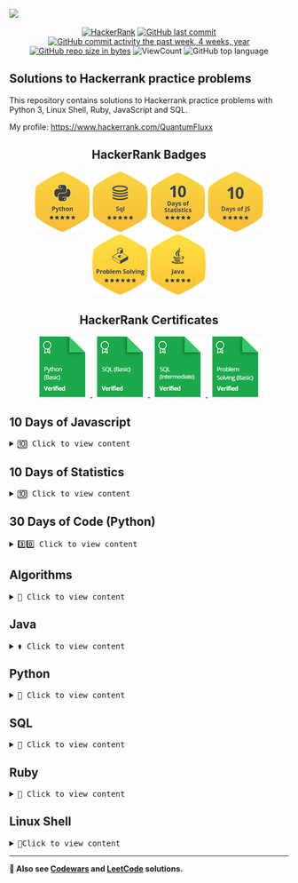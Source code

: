 ![](http://neiu.acm.org/wp-content/uploads/2014/11/hackerrank.png)

<div id="badges" align="center">


[![HackerRank](https://img.shields.io/badge/website-HackerRank-9cf)](https://www.hackerrank.com/)
[![GitHub last commit](https://img.shields.io/github/last-commit/QuantumFluxx/HackerRank_solutions.svg)](https://github.com/QuantumFluxx/HackerRank_solutions) 
[![GitHub commit activity the past week, 4 weeks, year](https://img.shields.io/github/commit-activity/y/QuantumFluxx/HackerRank_solutions.svg)](https://github.com/QuantumFluxx/HackerRank_solutions) 
[![GitHub repo size in bytes](https://img.shields.io/github/repo-size/QuantumFluxx/HackerRank_solutions.svg)](https://github.com/QuantumFluxx/HackerRank_solutions)
![ViewCount](https://views.whatilearened.today/views/github/QuantumFluxx/HackerRank_solutions.svg?cache=remove)
![GitHub top language](https://img.shields.io/github/languages/top/QuantumFluxx/HackerRank_solutions.svg?style=flat)

</div>

## Solutions to Hackerrank practice problems

This repository contains solutions to Hackerrank practice problems with Python 3, Linux Shell, Ruby, JavaScript and SQL.

My profile: https://www.hackerrank.com/QuantumFluxx

<div id="badges" align="center">
    
## HackerRank Badges

![Python](https://github.com/QuantumFluxx/HackerRank_solutions/blob/main/Badges/python_5_star.png)
![SQL](https://github.com/QuantumFluxx/HackerRank_solutions/blob/main/Badges/sql_5_star.png)
![10 Days of Statistics](https://github.com/QuantumFluxx/HackerRank_solutions/blob/main/Badges/10_days_of_statistics_5_star.png)
![10 Days of JS](https://github.com/QuantumFluxx/HackerRank_solutions/blob/main/Badges/10_days_of_javascript_5_star.png)
![Problem Solving](https://github.com/QuantumFluxx/HackerRank_solutions/blob/main/Badges/Problem_Solving_6_star.png)
![Java](https://github.com/QuantumFluxx/HackerRank_solutions/blob/main/Badges/Java_5_star.png)
    
</div>

<div id="badges" align="center">

## HackerRank Certificates

<a href="https://github.com/QuantumFluxx/HackerRank_solutions/blob/main/Skill%20Certifications/Python%20(basic)%20certificate.png">
    <img src="https://github.com/QuantumFluxx/HackerRank_solutions/blob/main/Badges/python_basic_skill.png" alt="Python (Basic) Certificate"/>
</a>
<a href="https://github.com/QuantumFluxx/HackerRank_solutions/blob/main/Skill%20Certifications/SQL%20(basic).png">
    <img src="https://github.com/QuantumFluxx/HackerRank_solutions/blob/main/Badges/sql_basic_skill.png" alt="SQL (Basic) Certificate"/>
</a>
<a href="https://github.com/QuantumFluxx/HackerRank_solutions/blob/main/Skill%20Certifications/SQL%20(Intermediate)%20Certificate.png">
    <img src="https://github.com/QuantumFluxx/HackerRank_solutions/blob/main/Badges/sql_intermediate_skill.png" alt="SQL (Intermediate) Certificate"/>
</a>
<a href="https://github.com/QuantumFluxx/HackerRank_solutions/blob/main/Skill%20Certifications/Problem%20Solving%20(Basic)%20Certificate.png">
    <img src="https://github.com/QuantumFluxx/HackerRank_solutions/blob/main/Badges/problem_solving_basic_skill.png" alt="Problem solving (Basic) Certificate"/>
</a>

</div>

## 10 Days of Javascript

<details>
<summary><kbd>🔟 Сlick to view content</kbd></summary>

* [Day 0 - Hello, World](https://github.com/QuantumFluxx/HackerRank_solutions/blob/main/10%20Days%20of%20Javascript/Day%200%20-%20Hello%2C%20World.js)
* [Day 0 - Data Types](https://github.com/QuantumFluxx/HackerRank_solutions/blob/main/10%20Days%20of%20Javascript/Day%200%20-%20Data%20Types.js)
* [Day 01 - Arithmetic Operators](https://github.com/QuantumFluxx/HackerRank_solutions/blob/main/10%20Days%20of%20Javascript/Day%2001%20-%20Arithmetic%20Operators.js)
* [Day 01 - Functions](https://github.com/QuantumFluxx/HackerRank_solutions/blob/main/10%20Days%20of%20Javascript/Day%2001%20-%20Functions.js)
* [Day 01 - Let and Const](https://github.com/QuantumFluxx/HackerRank_solutions/blob/main/10%20Days%20of%20Javascript/Day%2001%20-%20Let%20and%20Const.js)
* [Day 02 - Conditional Statements - If-Else](https://github.com/QuantumFluxx/HackerRank_solutions/blob/main/10%20Days%20of%20Javascript/Day%2002%20-%20Conditional%20Statements%20-%20If-Else.js)
* [Day 02 - Conditional Statements - Switch](https://github.com/QuantumFluxx/HackerRank_solutions/blob/main/10%20Days%20of%20Javascript/Day%2002%20-%20Conditional%20Statements%20-%20Switch.js)
* [Day 02 - Loops](https://github.com/QuantumFluxx/HackerRank_solutions/blob/main/10%20Days%20of%20Javascript/Day%2002%20-%20Loops.js)
* [Day 03 - Arrays](https://github.com/QuantumFluxx/HackerRank_solutions/blob/main/10%20Days%20of%20Javascript/Day%2003%20-%20Arrays.js)
* [Day 03 - Throw](https://github.com/QuantumFluxx/HackerRank_solutions/blob/main/10%20Days%20of%20Javascript/Day%2003%20-%20Throw.js)
* [Day 03 - Try, Catch, and Finally](https://github.com/QuantumFluxx/HackerRank_solutions/blob/main/10%20Days%20of%20Javascript/Day%2003%20-%20Try%2C%20Catch%2C%20and%20Finally.js)
* [Day 04 - Classes](https://github.com/QuantumFluxx/HackerRank_solutions/blob/main/10%20Days%20of%20Javascript/Day%2004%20-%20Classes.js)
* [Day 04 - Count Objects](https://github.com/QuantumFluxx/HackerRank_solutions/blob/main/10%20Days%20of%20Javascript/Day%2004%20-%20Count%20Objects.js)
* [Day 04 - Create a Rectangle Object](https://github.com/QuantumFluxx/HackerRank_solutions/blob/main/10%20Days%20of%20Javascript/Day%2004%20-%20Create%20a%20Rectangle%20Object.js)
* [Day 05 - Arrow Functions](https://github.com/QuantumFluxx/HackerRank_solutions/blob/main/10%20Days%20of%20Javascript/Day%2005%20-%20Arrow%20Functions.js)
* [Day 05 - Inheritance](https://github.com/QuantumFluxx/HackerRank_solutions/blob/main/10%20Days%20of%20Javascript/Day%2005%20-%20Inheritance.js)
* [Day 05 - Template Literals](https://github.com/QuantumFluxx/HackerRank_solutions/blob/main/10%20Days%20of%20Javascript/Day%2005%20-%20Template%20Literals.js)
* [Day 06 - Bitwise Operators](https://github.com/QuantumFluxx/HackerRank_solutions/blob/main/10%20Days%20of%20Javascript/Day%2006%20-%20Bitwise%20Operators.js)
* [Day 06 - JavaScript Dates](https://github.com/QuantumFluxx/HackerRank_solutions/blob/main/10%20Days%20of%20Javascript/Day%2006%20-%20JavaScript%20Dates.js)
* [Day 07 - Regular Expressions I](https://github.com/QuantumFluxx/HackerRank_solutions/blob/main/10%20Days%20of%20Javascript/Day%2007%20-%20Regular%20Expressions%20I.js)
* [Day 07 - Regular Expressions II](https://github.com/QuantumFluxx/HackerRank_solutions/blob/main/10%20Days%20of%20Javascript/Day%2007%20-%20Regular%20Expressions%20II.js)
* [Day 07 - Regular Expressions III](https://github.com/QuantumFluxx/HackerRank_solutions/blob/main/10%20Days%20of%20Javascript/Day%2007%20-%20Regular%20Expressions%20III.js)
* [Day 08 - Buttons Container](https://github.com/QuantumFluxx/HackerRank_solutions/blob/main/10%20Days%20of%20Javascript/Day%2008%20-%20Buttons%20Container.js)
* [Day 08 - Create a Button](https://github.com/QuantumFluxx/HackerRank_solutions/blob/main/10%20Days%20of%20Javascript/Day%2008%20-%20Create%20a%20Button.js)
* [Day 09 - Binary Calculator](https://github.com/QuantumFluxx/HackerRank_solutions/blob/main/10%20Days%20of%20Javascript/Day%2009%20-%20Binary%20Calculator.js)
    
</details>

## 10 Days of Statistics

<details>
<summary><kbd>🔟 Сlick to view content</kbd></summary>

* [Day 0 - Mean, Median, and Mode](https://github.com/QuantumFluxx/HackerRank_solutions/blob/main/10%20Days%20of%20Statistics/Day%200%20-%20Mean%2C%20Median%2C%20and%20Mode.py)
* [Day 0 - Weighted Mean](https://github.com/QuantumFluxx/HackerRank_solutions/blob/main/10%20Days%20of%20Statistics/Day%200%20-%20Weighted%20Mean.py)
* [Day 01 - Interquartile Range](https://github.com/QuantumFluxx/HackerRank_solutions/blob/main/10%20Days%20of%20Statistics/Day%2001%20-%20Interquartile%20Range.py)
* [Day 01 - Quartiles](https://github.com/QuantumFluxx/HackerRank_solutions/blob/main/10%20Days%20of%20Statistics/Day%2001%20-%20Quartiles.py)
* [Day 01 - Standard Deviation](https://github.com/QuantumFluxx/HackerRank_solutions/blob/main/10%20Days%20of%20Statistics/Day%2001%20-%20Standard%20Deviation.py)
* [Day 02 - Basic Probability](https://github.com/QuantumFluxx/HackerRank_solutions/blob/main/10%20Days%20of%20Statistics/Day%2002%20-%20Basic%20Probability.py)
* [Day 02 - Compound Event Probability](https://github.com/QuantumFluxx/HackerRank_solutions/blob/main/10%20Days%20of%20Statistics/Day%2002%20-%20Compound%20Event%20Probability.py)
* [Day 02 - More Dice](https://github.com/QuantumFluxx/HackerRank_solutions/blob/main/10%20Days%20of%20Statistics/Day%2002%20-%20More%20Dice.py)
* [Day 03 - Cards of the Same Suit](https://github.com/QuantumFluxx/HackerRank_solutions/blob/main/10%20Days%20of%20Statistics/Day%2003%20-%20Cards%20of%20the%20Same%20Suit.py)
* [Day 03 - Conditional Probability](https://github.com/QuantumFluxx/HackerRank_solutions/blob/main/10%20Days%20of%20Statistics/Day%2003%20-%20Conditional%20Probability.py)
* [Day 03 - Drawing Marbles](https://github.com/QuantumFluxx/HackerRank_solutions/blob/main/10%20Days%20of%20Statistics/Day%2003%20-%20Drawing%20Marbles.py)
* [Day 04 - Binomial Distribution I](https://github.com/QuantumFluxx/HackerRank_solutions/blob/main/10%20Days%20of%20Statistics/Day%2004%20-%20Binomial%20Distribution%20I.py)
* [Day 04 - Binomial Distribution II](https://github.com/QuantumFluxx/HackerRank_solutions/blob/main/10%20Days%20of%20Statistics/Day%2004%20-%20Binomial%20Distribution%20II.py)
* [Day 04 - Geometric Distribution I](https://github.com/QuantumFluxx/HackerRank_solutions/blob/main/10%20Days%20of%20Statistics/Day%2004%20-%20Geometric%20Distribution%20I.py)
* [Day 04 - Geometric Distribution II](https://github.com/QuantumFluxx/HackerRank_solutions/blob/main/10%20Days%20of%20Statistics/Day%2004%20-%20Geometric%20Distribution%20II.py)
* [Day 05 - Normal Distribution I](https://github.com/QuantumFluxx/HackerRank_solutions/blob/main/10%20Days%20of%20Statistics/Day%2005%20-%20Normal%20Distribution%20I.py)
* [Day 05 - Normal Distribution II](https://github.com/QuantumFluxx/HackerRank_solutions/blob/main/10%20Days%20of%20Statistics/Day%2005%20-%20Normal%20Distribution%20II.py)
* [Day 05 - Poisson Distribution I](https://github.com/QuantumFluxx/HackerRank_solutions/blob/main/10%20Days%20of%20Statistics/Day%2005%20-%20Poisson%20Distribution%20I.py)
* [Day 05 - Poisson Distribution II](https://github.com/QuantumFluxx/HackerRank_solutions/blob/main/10%20Days%20of%20Statistics/Day%2005%20-%20Poisson%20Distribution%20II.py)
* [Day 06 - The Central Limit Theorem I](https://github.com/QuantumFluxx/HackerRank_solutions/blob/main/10%20Days%20of%20Statistics/Day%2006%20-%20The%20Central%20Limit%20Theorem%20I.py)
* [Day 06 - The Central Limit Theorem II](https://github.com/QuantumFluxx/HackerRank_solutions/blob/main/10%20Days%20of%20Statistics/Day%2006%20-%20The%20Central%20Limit%20Theorem%20II.py)
* [Day 06 - The Central Limit Theorem III](https://github.com/QuantumFluxx/HackerRank_solutions/blob/main/10%20Days%20of%20Statistics/Day%2006%20-%20The%20Central%20Limit%20Theorem%20III.py)
* [Day 07 - Pearson Correlation Coefficient I](https://github.com/QuantumFluxx/HackerRank_solutions/blob/main/10%20Days%20of%20Statistics/Day%2007%20-%20Pearson%20Correlation%20Coefficient%20I.py)
* [Day 07 - Spearman's Rank Correlation](https://github.com/QuantumFluxx/HackerRank_solutions/blob/main/10%20Days%20of%20Statistics/Day%2007%20-%20Spearman's%20Rank%20Correlation.py)
* [Day 08 - Least Square Regression Line](https://github.com/QuantumFluxx/HackerRank_solutions/blob/main/10%20Days%20of%20Statistics/Day%2008%20-%20Least%20Square%20Regression%20Line.py)
* [Day 08 - Pearson Correlation Coefficient II](https://github.com/QuantumFluxx/HackerRank_solutions/blob/main/10%20Days%20of%20Statistics/Day%2008%20-%20Pearson%20Correlation%20Coefficient%20II.py)
* [Day 09 - Multiple Linear Regression](https://github.com/QuantumFluxx/HackerRank_solutions/blob/main/10%20Days%20of%20Statistics/Day%2009%20-%20Multiple%20Linear%20Regression.py)
    
</details>

## 30 Days of Code (Python)

<details>
<summary><kbd>3️⃣0️⃣ Сlick to view content</kbd></summary>
    
* [Day 0 - Hello, World](https://github.com/QuantumFluxx/HackerRank_solutions/blob/main/30%20days%20of%20code/Python/Day%200%20-%20Hello%2C%20World.py)
* [Day 01 - Data Types](https://github.com/QuantumFluxx/HackerRank_solutions/blob/main/30%20days%20of%20code/Python/Day%201%20-%20Data%20Types.py)
* [Day 02 - Operators](https://github.com/QuantumFluxx/HackerRank_solutions/blob/main/30%20days%20of%20code/Python/Day%202%20-%20Operators.py)
* [Day 03 - Intro to Conditional Statements](https://github.com/QuantumFluxx/HackerRank_solutions/blob/main/30%20days%20of%20code/Python/Day%2003%20-%20Intro%20to%20Conditional%20Statements.py)
* [Day 04 - Class vs Instance](https://github.com/QuantumFluxx/HackerRank_solutions/blob/main/30%20days%20of%20code/Python/Day%2004%20-%20Class%20vs%20Instance.py)
* [Day 05 - Loops](https://github.com/QuantumFluxx/HackerRank_solutions/blob/main/30%20days%20of%20code/Python/Day%2005%20-%20Loops.py)
* [Day 06 - Let's Review](https://github.com/QuantumFluxx/HackerRank_solutions/blob/main/30%20days%20of%20code/Python/Day%2006%20-%20Let's%20Review.py)
* [Day 07 - Arrays](https://github.com/QuantumFluxx/HackerRank_solutions/blob/main/30%20days%20of%20code/Python/Day%2007%20-%20Arrays.py)
* [Day 08 - Dictionaries and Maps](https://github.com/QuantumFluxx/HackerRank_solutions/blob/main/30%20days%20of%20code/Python/Day%2008%20-%20Dictionaries%20and%20Maps.py)
* [Day 09 - Recursion 3](https://github.com/QuantumFluxx/HackerRank_solutions/blob/main/30%20days%20of%20code/Python/Day%2009%20-%20Recursion%203.py) 
* [Day 10 - Binary Numbers](https://github.com/QuantumFluxx/HackerRank_solutions/blob/main/30%20days%20of%20code/Python/Day%2010%20-%20Binary%20Numbers.py)
* [Day 11 - 2D Arrays](https://github.com/QuantumFluxx/HackerRank_solutions/blob/main/30%20days%20of%20code/Python/Day%2011%20-%202D%20Arrays.py)
* [Day 12 - Inheritance](https://github.com/QuantumFluxx/HackerRank_solutions/blob/main/30%20days%20of%20code/Python/Day%2012%20-%20Inheritance.py)
* [Day 13 - Abstract Classes](https://github.com/QuantumFluxx/HackerRank_solutions/blob/main/30%20days%20of%20code/Python/Day%2013%20-%20Abstract%20Classes.py)
* [Day 14 - Scope](https://github.com/QuantumFluxx/HackerRank_solutions/blob/main/30%20days%20of%20code/Python/Day%2014%20-%20Scope.py)
* [Day 15 - Linked List](https://github.com/QuantumFluxx/HackerRank_solutions/blob/main/30%20days%20of%20code/Python/Day%2015%20-%20Linked%20List.py)
* [Day 16 - Exceptions - String to Integer](https://github.com/QuantumFluxx/HackerRank_solutions/blob/main/30%20days%20of%20code/Python/Day%2016%20-%20Exceptions%20-%20String%20to%20Integer.py)
* [Day 17 - More Exceptions](https://github.com/QuantumFluxx/HackerRank_solutions/blob/main/30%20days%20of%20code/Python/Day%2017%20-%20More%20Exceptions.py)
* [Day 18 - Queues and Stacks](https://github.com/QuantumFluxx/HackerRank_solutions/blob/main/30%20days%20of%20code/Python/Day%2018%20-%20Queues%20and%20Stacks.py)
* [Day 19 - Interfaces](https://github.com/QuantumFluxx/HackerRank_solutions/blob/main/30%20days%20of%20code/Python/Day%2019%20-%20Interfaces.py)

</details>

## Algorithms

<details>
<summary><kbd>🔧 Сlick to view content</kbd></summary>

* [Warmup 10/10](https://github.com/QuantumFluxx/HackerRank_solutions/tree/main/Algorithms/Warmup)
* [Implementation 66/66](https://github.com/QuantumFluxx/HackerRank_solutions/tree/main/Algorithms/Implementation)
* [Strings 26/48](https://github.com/QuantumFluxx/HackerRank_solutions/tree/main/Algorithms/Strings)
</details>

## Java

<details>
<summary><kbd>⚱️ Сlick to view content</kbd></summary>
   
 * [Introduction 13/13](https://github.com/QuantumFluxx/HackerRank_solutions/tree/main/Java/Introduction)   
 * [Strings 10/11](https://github.com/QuantumFluxx/HackerRank_solutions/tree/main/Java/Strings)   
    
</details>

## Python

<details>
<summary><kbd>🐍 Сlick to view content</kbd></summary>
  
* [Introduction 7/7](https://github.com/QuantumFluxx/HackerRank_solutions/tree/main/Python/Introduction)
* [Basic Data Types 6/6](https://github.com/QuantumFluxx/HackerRank_solutions/tree/main/Python/Basic%20Data%20Types)
* [Strings 14/14](https://github.com/QuantumFluxx/HackerRank_solutions/tree/main/Python/Strings)
* [Sets 13/13](https://github.com/QuantumFluxx/HackerRank_solutions/tree/main/Python/Sets)
* [Math 7/7](https://github.com/QuantumFluxx/HackerRank_solutions/tree/main/Python/Math)
* [Itertools 7/7](https://github.com/QuantumFluxx/HackerRank_solutions/tree/main/Python/Itertools)
* [Date and Time 2/2](https://github.com/QuantumFluxx/HackerRank_solutions/tree/main/Python/Date%20and%20Time)
* [Errors and Exceptions 2/2](https://github.com/QuantumFluxx/HackerRank_solutions/tree/main/Python/Errors%20and%20Exceptions)
* [Classes 2/2](https://github.com/QuantumFluxx/HackerRank_solutions/tree/main/Python/Classes)
* [Built-Ins 6/6](https://github.com/QuantumFluxx/HackerRank_solutions/tree/main/Python/Built-Ins)
* [Python Functionals 3/3](https://github.com/QuantumFluxx/HackerRank_solutions/tree/main/Python/Python%20Functionals)
* [Regex and Parsing 17/17](https://github.com/QuantumFluxx/HackerRank_solutions/tree/main/Python/Regex%20and%20Parsing)
* [XML 2/2](https://github.com/QuantumFluxx/HackerRank_solutions/tree/main/Python/XML)
* [Closures and Decorators 2/2](https://github.com/QuantumFluxx/HackerRank_solutions/tree/main/Python/Closures%20and%20Decorators)
* [Debugging 2/2](https://github.com/QuantumFluxx/HackerRank_solutions/tree/main/Python/Debugging)    
    
</details>

## SQL

<details>
<summary><kbd>📘 Сlick to view content</kbd></summary>
  
* [Basic Select 20/20](https://github.com/QuantumFluxx/HackerRank_solutions/tree/main/SQL/Basic%20Select)
* [Advanced Select 5/5](https://github.com/QuantumFluxx/HackerRank_solutions/tree/main/SQL/Advanced%20Select)
* [Aggregation 17/17](https://github.com/QuantumFluxx/HackerRank_solutions/tree/main/SQL/Aggregation)
* [Basic Join 8/8](https://github.com/QuantumFluxx/HackerRank_solutions/tree/main/SQL/Basic%20Join)
* [Advanced Join 5/5](https://github.com/QuantumFluxx/HackerRank_solutions/tree/main/SQL/Advanced%20Join)
* [Alternative Queries 3/3](https://github.com/QuantumFluxx/HackerRank_solutions/tree/main/SQL/Alternative%20Queries)
    
</details>

## Ruby

<details>
<summary><kbd>💎 Сlick to view content</kbd></summary>

* [Introduction 4/4](https://github.com/QuantumFluxx/HackerRank_solutions/tree/main/Ruby/Introduction)
* [Control Structures 5/5](https://github.com/QuantumFluxx/HackerRank_solutions/tree/main/Ruby/Control%20Structures)
* [Arrays and Hashes 9/9](https://github.com/QuantumFluxx/HackerRank_solutions/tree/main/Ruby/Arrays%20and%20Hashes)
* [Enumerables 6/6](https://github.com/QuantumFluxx/HackerRank_solutions/tree/main/Ruby/Enumerables)
* [Methods 11/11](https://github.com/QuantumFluxx/HackerRank_solutions/tree/main/Ruby/Methods)
* [Strings 6/6](https://github.com/QuantumFluxx/HackerRank_solutions/tree/main/Ruby/Strings)
    
</details>

## Linux Shell
<details>
<summary> <kbd>🐧Сlick to view content</kbd> </summary>

### Solutions
* [Bash 11/11](https://github.com/QuantumFluxx/HackerRank_solutions/tree/main/Linux%20Shell/Bash)
* [Text Processing 32/32](https://github.com/QuantumFluxx/HackerRank_solutions/tree/main/Linux%20Shell/Text%20Processing)
* [Arrays in Bash 8/8](https://github.com/QuantumFluxx/HackerRank_solutions/tree/main/Linux%20Shell/Arrays%20in%20Bash)
* [Grep Sed Awk 14/14](https://github.com/QuantumFluxx/HackerRank_solutions/tree/main/Linux%20Shell/Grep%20Sed%20Awk)

### Tutorials and Relevant Materials
* [Shell Scripting video tutorial](https://www.youtube.com/watch?v=hwrnmQumtPw)
* [Loops in Bash](https://www.cyberciti.biz/faq/bash-for-loop/)
* [Cut](https://www.geeksforgeeks.org/cut-command-linux-examples/)
* [Array Tutorial](https://www.thegeekstuff.com/2010/06/bash-array-tutorial/)
* [Quick guide to shell scripts](http://www.panix.com/~elflord/unix/bash-tute.html)

</details>

-------------

**🥋 Also see [Codewars](https://github.com/QuantumFluxx/codewars_solutions) and [LeetCode](https://github.com/QuantumFluxx/LeetCode_solutions) solutions.**
